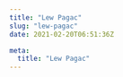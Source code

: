 ```yaml
---
title: "Lew Pagac"
slug: "lew-pagac"
date: 2021-02-20T06:51:36Z

meta:
  title: "Lew Pagac"
---
```


